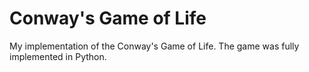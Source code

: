 # Conway's Game of Life

My implementation of the Conway's Game of Life.
The game was fully implemented in Python.